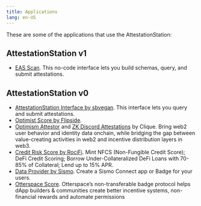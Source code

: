```yaml
---
title: Applications 
lang: en-US
---
```


These are some of the applications that use the AttestationStation:

## AttestationStation v1

- [EAS Scan](https://optimism.easscan.org/). This no-code interface lets you build schemas, query, and submit attestations.


## AttestationStation v0

- [AttestationStation Interface by sbvegan](https://attestationstation.xyz/). 
  This interface lets you query and submit attestations.
- [Optimist Score by Flipside](https://science.flipsidecrypto.xyz/optimist/).
- [Optimism Attestor](https://provenance.clique.social/attestor/opattestor) and [ZK Discord Attestations](https://clique.social/attestor/opattestor_discordroles) by Clique. 
  Bring web2 user behavior and identity data onchain, while bridging the gap between value-creating activities in web2 and incentive distribution layers in web3.
- [Credit Risk Score by RociFi](https://v2.roci.fi/app/analytics?address=0x00227dd82fae1220bdac630297753bb2cb4e8ddd). 
  Mint NFCS (Non-Fungible Credit Score); DeFi Credit Scoring; Borrow Under-Collateralized DeFi Loans with 70-85% of Collateral; Lend up to 15% APR.
- [Data Provider by Sismo](https://factory.sismo.io/). 
  Create a Sismo Connect app or Badge for your users.
- [Otterspace Score](https://docs.otterspace.xyz/otterspace-attestation-score). 
  Otterspace’s non-transferable badge protocol helps dApp builders & communities create better incentive systems, non-financial rewards and automate permissions

